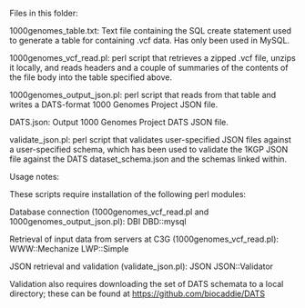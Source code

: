 Files in this folder:

1000genomes_table.txt: Text file containing the SQL create statement used to generate a table for containing .vcf data. Has only been used in MySQL.

1000genomes_vcf_read.pl: perl script that retrieves a zipped .vcf file, unzips it locally, and reads headers and a couple of summaries of the contents of the file body into the table specified above.

1000genomes_output_json.pl: perl script that reads from that table and writes a DATS-format 1000 Genomes Project JSON file.

DATS.json: Output 1000 Genomes Project DATS JSON file.

validate_json.pl: perl script that validates user-specified JSON files against a user-specified schema, which has been used to validate the 1KGP JSON file against the DATS dataset_schema.json and the schemas linked within.

Usage notes:

These scripts require installation of the following perl modules:

Database connection (1000genomes_vcf_read.pl and 1000genomes_output_json.pl):
DBI
DBD::mysql

Retrieval of input data from servers at C3G (1000genomes_vcf_read.pl):
WWW::Mechanize
LWP::Simple

JSON retrieval and validation (validate_json.pl):
JSON
JSON::Validator

Validation also requires downloading the set of DATS schemata to a local directory; these can be found at https://github.com/biocaddie/DATS




